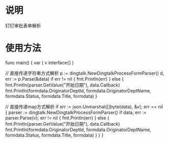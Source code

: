 # 说明
钉钉审批表单解析

# 使用方法

func main() {
	var (
		v interface{}
	)

  // 直接传递字符串方式解析
	p := dingtalk.NewDingtalkProcessFormParser()
	d, err := p.Parse(&data)
	if err != nil {
		fmt.Println(err)
	} else {
    fmt.Println(parser.GetValue("开始日期"), data.Callback)
		fmt.Println(formdata.OriginatorDeptId, formdata.OriginatorDeptName, formdata.Status, formdata.Title, formdata)
	}

  // 直接传递map方式解析
	if err := json.Unmarshal([]byte(data), &v); err == nil {
		parser := dingtalk.NewDingtalkProcessFormParser()
		if data, err := parser.Parse(v); err != nil {
			fmt.Println(err)
		} else {
			fmt.Println(parser.GetValue("开始日期"), data.Callback)
			fmt.Println(formdata.OriginatorDeptId, formdata.OriginatorDeptName, formdata.Status, formdata.Title, formdata)
		}
	}
}
